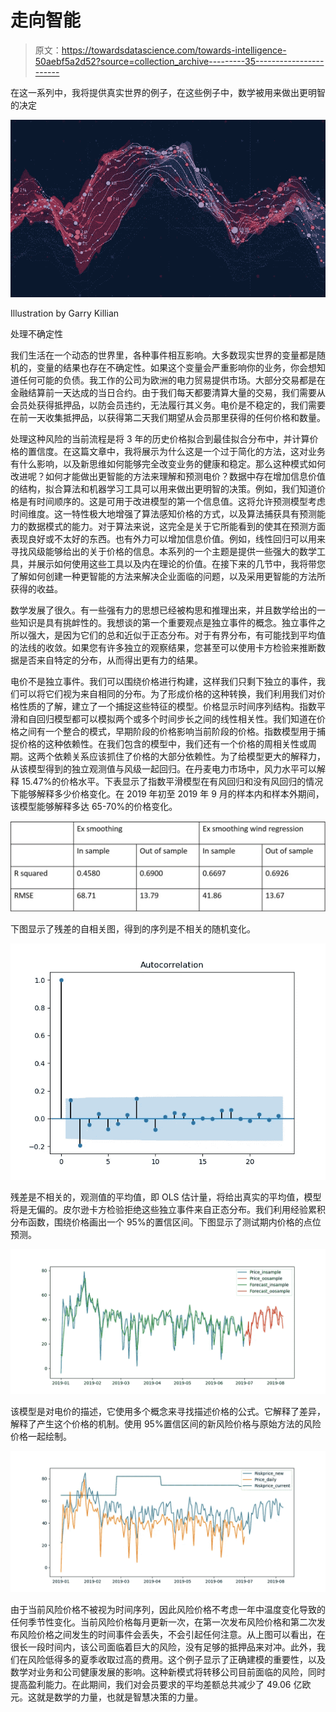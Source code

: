 # 走向智能

> 原文：<https://towardsdatascience.com/towards-intelligence-50aebf5a2d52?source=collection_archive---------35----------------------->

在这一系列中，我将提供真实世界的例子，在这些例子中，数学被用来做出更明智的决定

![](img/cfad19b3f50f55f2a124aa02cc22b78d.png)

Illustration by Garry Killian

处理不确定性

我们生活在一个动态的世界里，各种事件相互影响。大多数现实世界的变量都是随机的，变量的结果也存在不确定性。如果这个变量会严重影响你的业务，你会想知道任何可能的负债。我工作的公司为欧洲的电力贸易提供市场。大部分交易都是在金融结算前一天达成的当日合约。由于我们每天都要清算大量的交易，我们需要从会员处获得抵押品，以防会员违约，无法履行其义务。电价是不稳定的，我们需要在前一天收集抵押品，以获得第二天我们期望从会员那里获得的任何价格和数量。

处理这种风险的当前流程是将 3 年的历史价格拟合到最佳拟合分布中，并计算价格的置信度。在这篇文章中，我将展示为什么这是一个过于简化的方法，这对业务有什么影响，以及新思维如何能够完全改变业务的健康和稳定。那么这种模式如何改进呢？如何才能做出更智能的方法来理解和预测电价？数据中存在增加信息价值的结构，拟合算法和机器学习工具可以用来做出更明智的决策。例如，我们知道价格是有时间顺序的。这是可用于改进模型的第一个信息值。这将允许预测模型考虑时间维度。这一特性极大地增强了算法感知价格的方式，以及算法捕获具有预测能力的数据模式的能力。对于算法来说，这完全是关于它所能看到的使其在预测方面表现良好或不太好的东西。也有外力可以增加信息价值。例如，线性回归可以用来寻找风级能够给出的关于价格的信息。本系列的一个主题是提供一些强大的数学工具，并展示如何使用这些工具以及内在理论的价值。在接下来的几节中，我将带您了解如何创建一种更智能的方法来解决企业面临的问题，以及采用更智能的方法所获得的收益。

数学发展了很久。有一些强有力的思想已经被构思和推理出来，并且数学给出的一些知识是具有挑衅性的。我想谈的第一个重要观点是独立事件的概念。独立事件之所以强大，是因为它们的总和近似于正态分布。对于有界分布，有可能找到平均值的法线的收敛。如果您有许多独立的观察结果，您甚至可以使用卡方检验来推断数据是否来自特定的分布，从而得出更有力的结果。

电价不是独立事件。我们可以围绕价格进行构建，这样我们只剩下独立的事件，我们可以将它们视为来自相同的分布。为了形成价格的这种转换，我们利用我们对价格性质的了解，建立了一个捕捉这些特征的模型。价格显示时间序列结构。指数平滑和自回归模型都可以模拟两个或多个时间步长之间的线性相关性。我们知道在价格之间有一个整合的模式，早期阶段的价格影响当前阶段的价格。指数模型用于捕捉价格的这种依赖性。在我们包含的模型中，我们还有一个价格的周相关性或周期。这两个依赖关系应该抓住了价格的大部分依赖性。为了给模型更大的解释力，从该模型得到的独立观测值与风级一起回归。在丹麦电力市场中，风力水平可以解释 15.47%的价格水平。下表显示了指数平滑模型在有风回归和没有风回归的情况下能够解释多少价格变化。在 2019 年初至 2019 年 9 月的样本内和样本外期间，该模型能够解释多达 65-70%的价格变化。

![](img/90541b1d5ac533e9a119626f042174e6.png)

下图显示了残差的自相关图，得到的序列是不相关的随机变化。

![](img/e3a51365bfe51452bee6c595af2d8176.png)

残差是不相关的，观测值的平均值，即 OLS 估计量，将给出真实的平均值，模型将是无偏的。皮尔逊卡方检验拒绝这些独立事件来自正态分布。我们利用经验累积分布函数，围绕价格画出一个 95%的置信区间。下图显示了测试期内价格的点位预测。

![](img/7be11a379b65cffbfb5326ea7a86bad1.png)

该模型是对电价的描述，它使用多个概念来寻找描述价格的公式。它解释了差异，解释了产生这个价格的机制。使用 95%置信区间的新风险价格与原始方法的风险价格一起绘制。

![](img/aa494585f4f9f5c54e3049c771e10468.png)

由于当前风险价格不被视为时间序列，因此风险价格不考虑一年中温度变化导致的任何季节性变化。当前风险价格每月更新一次，在第一次发布风险价格和第二次发布风险价格之间发生的时间事件会丢失，不会引起任何注意。从上图可以看出，在很长一段时间内，该公司面临着巨大的风险，没有足够的抵押品来对冲。此外，我们在风险低得多的夏季收取过高的费用。这个例子显示了正确建模的重要性，以及数学对业务和公司健康发展的影响。这种新模式将转移公司目前面临的风险，同时提高盈利能力。在此期间，我们对会员要求的平均差额总共减少了 49.06 亿欧元。这就是数学的力量，也就是智慧决策的力量。